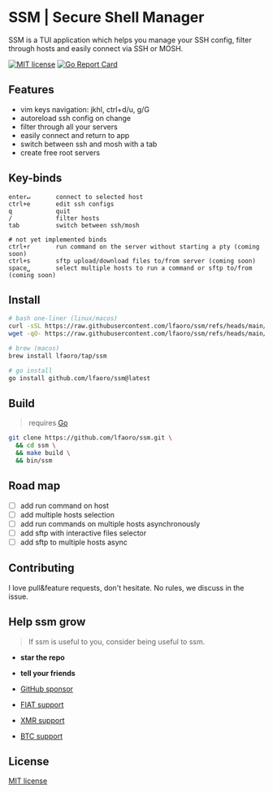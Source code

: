 # SSM | Secure Shell Manager

SSM is a TUI application which helps you manage your SSH config, filter through hosts and easily connect via SSH or MOSH.

[![MIT license](https://img.shields.io/badge/license-MIT-blue)](license)
[![Go Report Card](https://goreportcard.com/badge/github.com/lfaoro/ssm)](https://goreportcard.com/report/github.com/lfaoro/ssm)

## Features
- vim keys navigation: jkhl, ctrl+d/u, g/G
- autoreload ssh config on change
- filter through all your servers
- easily connect and return to app
- switch between ssh and mosh with a tab
- create free root servers

## Key-binds
```
enter↵       connect to selected host
ctrl+e       edit ssh configs
q            quit
/            filter hosts
tab          switch between ssh/mosh

# not yet implemented binds
ctrl+r       run command on the server without starting a pty (coming soon)
ctrl+s       sftp upload/download files to/from server (coming soon)
space␣       select multiple hosts to run a command or sftp to/from (coming soon)
```

## Install

```bash
# bash one-liner (linux/macos)
curl -sSL https://raw.githubusercontent.com/lfaoro/ssm/refs/heads/main/scripts/get.sh | bash
wget -qO- https://raw.githubusercontent.com/lfaoro/ssm/refs/heads/main/scripts/get.sh | bash

# brew (macos)
brew install lfaoro/tap/ssm

# go install
go install github.com/lfaoro/ssm@latest
```

## Build

> requires [Go](https://go.dev/doc/install)

```bash
git clone https://github.com/lfaoro/ssm.git \
  && cd ssm \
  && make build \
  && bin/ssm
```

## Road map
- [ ] add run command on host
- [ ] add multiple hosts selection
- [ ] add run commands on multiple hosts asynchronously
- [ ] add sftp with interactive files selector
- [ ] add sftp to multiple hosts async

## Contributing

I love pull&feature requests, don't hesitate. No rules, we discuss in the issue.

## Help ssm grow

> If ssm is useful to you, consider being useful to ssm.

- **star the repo**
- **tell your friends**

- [GitHub sponsor](https://github.com/sponsors/lfaoro)
- [FIAT support](https://checkout.revolut.com/pay/1122870b-1836-42e7-942b-90a99ef5e457)
- [XMR support](https://xmrchain.net/search?value=9XCyahmZiQgcVwjrSZTcJepPqCxZgMqwbABvzPKVpzC7gi8URDme8H6UThpCqX69y5i1aA81AKq57Wynjovy7g4K9MeY5c)
- [BTC support](https://mempool.space/address/bc1qzaqeqwklaq86uz8h2lww87qwfpnyh9fveyh3hs)

## License
[MIT license](license.md)
